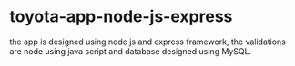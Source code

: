 # toyota-app-node-js-express
the app is designed using node js and express framework, the validations are node using java script and database designed using MySQL.
